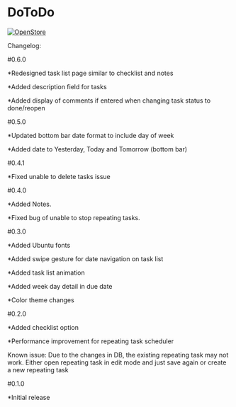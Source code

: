 # DoToDo
<a href="https://open-store.io/app/dotodo.jitto"><img src="https://open-store.io/badges/en_US.png" alt="OpenStore" /></a>

Changelog: 

#0.6.0

*Redesigned task list page similar to checklist and notes

*Added description field for tasks

*Added display of comments if entered when changing task status to done/reopen


#0.5.0

*Updated bottom bar date format to include day of week

*Added date to  Yesterday, Today and Tomorrow  (bottom bar)


#0.4.1

*Fixed unable to delete tasks issue


#0.4.0

*Added Notes.

*Fixed bug of unable to stop repeating tasks.


#0.3.0

*Added Ubuntu fonts

*Added swipe gesture for date navigation on task list

*Added task list animation

*Added week day detail in due date

*Color theme changes


#0.2.0

*Added checklist option

*Performance improvement for repeating task scheduler

Known issue: Due to the changes in DB, the existing  repeating task may not work. Either open repeating task in edit mode and just save again or create a new repeating task


#0.1.0

*Initial release
